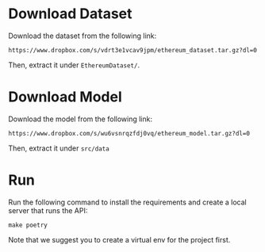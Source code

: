 # Download Dataset
Download the dataset from the following link:
```angular2html
https://www.dropbox.com/s/vdrt3e1vcav9jpm/ethereum_dataset.tar.gz?dl=0
```
Then, extract it under `EthereumDataset/`.

# Download Model
Download the model from the following link:
```angular2html
https://www.dropbox.com/s/wu6vsnrqzfdj0vq/ethereum_model.tar.gz?dl=0
```
Then, extract it under `src/data`

# Run
Run the following command to install the requirements and create a local server that runs the API:
```
make poetry
```
Note that we suggest you to create a virtual env for the project first.
